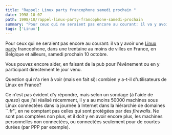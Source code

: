 ```yaml
---
title: "Rappel: Linux party francophone samedi prochain "
date: 1998-10-07
path: 1998/10/rappel-linux-party-francophone-samedi-prochain
summary: "Pour ceux qui ne seraient pas encore au courant: il va y avoir une Linux party francophone, dans une trentaine au moins de villes en France, en Belgique et ailleurs, samedi prochain 10 octobre."
tags: ['Linux']
---
```


<P>
Pour ceux qui ne seraient pas encore au courant: il va y avoir une
<A HREF="http://www.aful.org/linux-party/">Linux party</A> francophone,
dans une trentaine au moins de villes en France, en Belgique et ailleurs,
samedi prochain 10 octobre.
</P>

<P>
Vous pouvez encore aider, en faisant de la pub pour l'évênement ou en y
participant directement le jour venu.
</P>

<P>
Question qui n'a rien à voir (mais en fait si): combien y a-t-il
d'utilisateurs de Linux en France?
</P>

<P>
Ce n'est pas évident d'y répondre, mais selon un sondage (à l'aide de
<EM>queso</EM>) que j'ai réalisé récemment, il y a au moins 50000 machines
sous Linux connectées dans la journée à Internet dans la hiérarchie de
domaines ``.fr'', en ne comptant pas celles qui sont protégées par des
<EM>firewalls</EM>. Ne sont pas comptées non plus, et il doit y en avoir encore
plus, les machines personnelles non connectées, ou connectées seulement
pour de courtes durées (par PPP par exemple).
</P>


